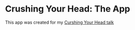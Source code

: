 # Crushing Your Head: The App

This app was created for my [Curshing Your Head talk](https://github.com/yonomitt/Crushing-Your-Head-Talk)
